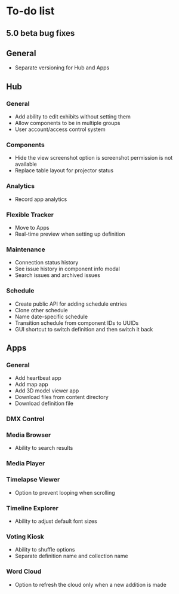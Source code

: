 # To-do list

## 5.0 beta bug fixes

## General
- Separate versioning for Hub and Apps

## Hub

### General
- Add ability to edit exhibits without setting them
- Allow components to be in multiple groups
- User account/access control system

### Components
- Hide the view screenshot option is screenshot permission is not available
- Replace table layout for projector status

### Analytics
- Record app analytics

### Flexible Tracker
- Move to Apps
- Real-time preview when setting up definition

### Maintenance
- Connection status history
- See issue history in component info modal
- Search issues and archived issues

### Schedule
- Create public API for adding schedule entries
- Clone other schedule
- Name date-specific schedule
- Transition schedule from component IDs to UUIDs
- GUI shortcut to switch definition and then switch it back

## Apps

### General
- Add heartbeat app
- Add map app
- Add 3D model viewer app
- Download files from content directory
- Download definition file

### DMX Control

### Media Browser
- Ability to search results

### Media Player

### Timelapse Viewer
- Option to prevent looping when scrolling

### Timeline Explorer
- Ability to adjust default font sizes

### Voting Kiosk
- Ability to shuffle options
- Separate definition name and collection name

### Word Cloud
- Option to refresh the cloud only when a new addition is made